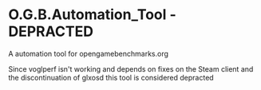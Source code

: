 <h1> O.G.B.Automation_Tool - DEPRACTED </h1>
<p>A automation tool for opengamebenchmarks.org</p>
<p>Since voglperf isn't working and depends on fixes on the Steam client and the discontinuation of glxosd this tool is considered depracted</p>
